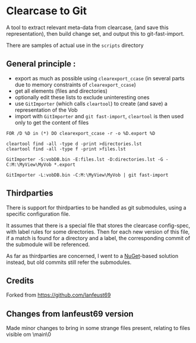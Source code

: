 # Clearcase to Git

A tool to extract relevant meta-data from clearcase, (and save this representation), then build change set, and output this to git-fast-import.

There are samples of actual use in the `scripts` directory

## General principle :
- export as much as possible using `clearexport_ccase` (in several parts due to memory constraints of `clearexport_ccase`)
- get all elements (files and directories)
- optionally edit these lists to exclude uninteresting ones
- use `GitImporter` (which calls `cleartool`) to create (and save) a representation of the Vob
- import with `GitImporter` and `git fast-import`, `cleartool` is then used only to get the content of files

```
FOR /D %D in (*) DO clearexport_ccase -r -o %D.export %D

cleartool find -all -type d -print >directories.lst
cleartool find -all -type f -print >files.lst

GitImporter -S:vobDB.bin -E:files.lst -D:directories.lst -G -C:M:\MyView\MyVob *.export

GitImporter -L:vobDB.bin -C:M:\MyView\MyVob | git fast-import
```

## Thirdparties
There is support for thirdparties to be handled as git submodules, using a specific configuration file.

It assumes that there is a special file that stores the clearcase config-spec, with label rules
for some directories. Then for each new version of this file, if a match is found for a directory
and a label, the corresponding commit of the submodule will be referenced.

As far as thirdparties are concerned, I went to a [NuGet](https://github.com/nuget/home)-based solution instead, but old commits still refer the submodules.

## Credits
Forked from https://github.com/lanfeust69

## Changes from lanfeust69 version
Made minor changes to bring in some strange files present, relating to files visible om \main\0
